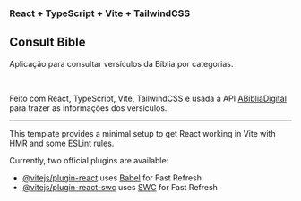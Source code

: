 ### React + TypeScript + Vite + TailwindCSS

**Consult Bible**
---
Aplicação para consultar versículos da Bíblia por categorias.

<br/>

Feito com React, TypeScript, Vite, TailwindCSS e usada a API [ABibliaDigital](https://www.abibliadigital.com.br/) para trazer as informações dos versículos.

---

This template provides a minimal setup to get React working in Vite with HMR and some ESLint rules.

Currently, two official plugins are available:

- [@vitejs/plugin-react](https://github.com/vitejs/vite-plugin-react/blob/main/packages/plugin-react/README.md) uses [Babel](https://babeljs.io/) for Fast Refresh
- [@vitejs/plugin-react-swc](https://github.com/vitejs/vite-plugin-react-swc) uses [SWC](https://swc.rs/) for Fast Refresh
